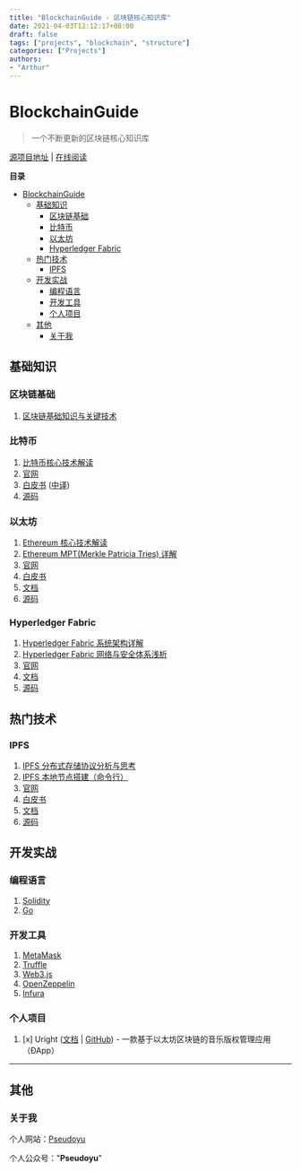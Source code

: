 ```yaml
---
title: "BlockchainGuide - 区块链核心知识库"
date: 2021-04-03T12:12:17+08:00
draft: false
tags: ["projects", "blockchain", "structure"]
categories: ["Projects"]
authors:
- "Arthur"
---
```


# BlockchainGuide

> 一个不断更新的区块链核心知识库

[源项目地址](https://github.com/pseudoyu/BlockchainGuide) | [在线阅读](https://www.pseudoyu.com/BlockchainGuide/)

**目录**

<!-- @import "[TOC]" {cmd="toc" depthFrom=1 depthTo=6 orderedList=false} -->

<!-- code_chunk_output -->

- [BlockchainGuide](#blockchainguide)
  - [基础知识](#基础知识)
    - [区块链基础](#区块链基础)
    - [比特币](#比特币)
    - [以太坊](#以太坊)
    - [Hyperledger Fabric](#hyperledger-fabric)
  - [热门技术](#热门技术)
    - [IPFS](#ipfs)
  - [开发实战](#开发实战)
    - [编程语言](#编程语言)
    - [开发工具](#开发工具)
    - [个人项目](#个人项目)
  - [其他](#其他)
    - [关于我](#关于我)

<!-- /code_chunk_output -->

## 基础知识

### 区块链基础

1. [区块链基础知识与关键技术](https://www.pseudoyu.com/zh/2021/02/12/blockchain_basic/)

### 比特币

1. [比特币核心技术解读](https://www.pseudoyu.com/zh/2021/02/17/blockchain_bitcoin_basic/)
2. [官网](https://bitcoin.org/en/)
3. [白皮书](https://bitcoin.org/bitcoin.pdf) ([中译](https://bitcoin.org/files/bitcoin-paper/bitcoin_zh_cn.pdf))
4. [源码](https://github.com/bitcoin/bitcoin)

### 以太坊

1. [Ethereum 核心技术解读](https://www.pseudoyu.com/zh/2021/02/20/blockchain_ethereum_basic/)
2. [Ethereum MPT(Merkle Patricia Tries) 详解](https://www.pseudoyu.com/zh/2021/08/16/blockchain_ethereum_mpt/)
3. [官网](https://ethereum.org/en/)
4. [白皮书](https://ethereum.org/en/whitepaper/)
5. [文档](https://ethereum.org/en/developers/docs/)
6. [源码](https://github.com/ethereum/go-ethereum)

### Hyperledger Fabric

1. [Hyperledger Fabric 系统架构详解](https://www.pseudoyu.com/zh/2021/03/20/blockchain_hyperledger_fabric_structure/)
2. [Hyperledger Fabric 网络与安全体系浅析](https://www.pseudoyu.com/zh/2021/03/23/blockchain_hyperledger_fabric_network/)
3. [官网](https://www.hyperledger.org/use/fabric)
4. [文档](https://hyperledger-fabric.readthedocs.io/en/release-2.2/)
5. [源码](https://github.com/hyperledger/fabric#releases)

## 热门技术

### IPFS

1. [IPFS 分布式存储协议分析与思考](https://www.pseudoyu.com/zh/2021/03/25/blockchain_ipfs_structure/)
2. [IPFS 本地节点搭建（命令行）](https://www.pseudoyu.com/zh/2021/03/27/blockchain_ipfs_practice/)
3. [官网](https://ipfs.io)
4. [白皮书](https://ipfs.io/ipfs/QmR7GSQM93Cx5eAg6a6yRzNde1FQv7uL6X1o4k7zrJa3LX/ipfs.draft3.pdf)
5. [文档](https://docs.ipfs.io)
6. [源码](https://github.com/ipfs/ipfs)

## 开发实战

### 编程语言

1. [Solidity](https://docs.soliditylang.org/en/v0.8.4/)
2. [Go](https://golang.org)

### 开发工具

1. [MetaMask](https://metamask.io/)
2. [Truffle](https://www.trufflesuite.com)
3. [Web3.js](https://web3js.readthedocs.io/en/v1.3.4/)
4. [OpenZeppelin](https://openzeppelin.com)
5. [Infura](https://infura.io)

### 个人项目

1. [x] Uright ([文档](https://www.pseudoyu.com/zh/2021/05/10/uright_case_study/) | [GitHub](https://github.com/pseudoyu/Uright)) - 一款基于以太坊区块链的音乐版权管理应用（ÐApp）

---

## 其他

### 关于我

个人网站：[Pseudoyu](https://www.pseudoyu.com)

个人公众号："**Pseudoyu**"